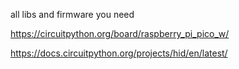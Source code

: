 all libs and firmware you need

https://circuitpython.org/board/raspberry_pi_pico_w/

https://docs.circuitpython.org/projects/hid/en/latest/
